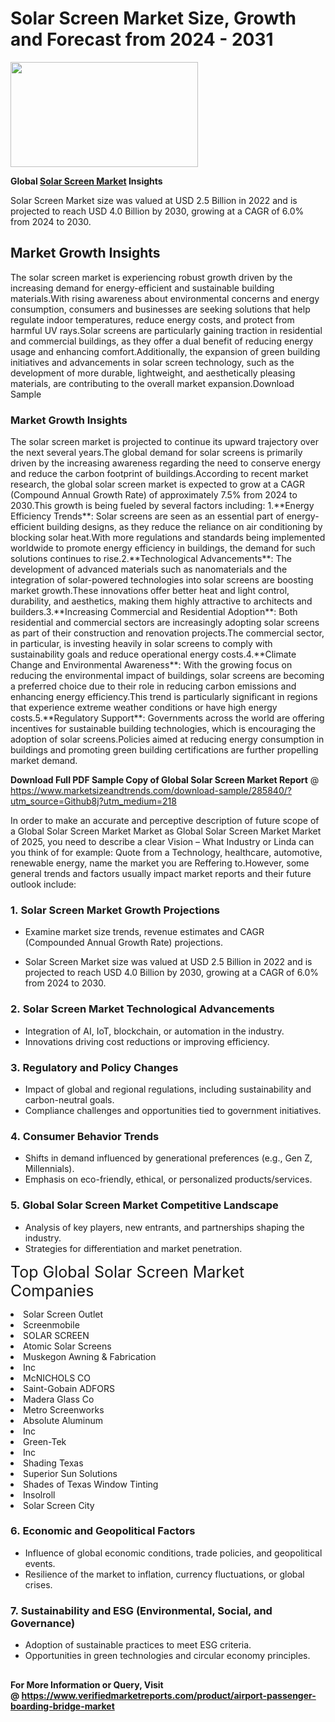 <H1>Solar Screen Market Size, Growth and Forecast from 2024 - 2031</H1><img class="aligncenter size-medium wp-image-584254" src="https://thirdeyenews.in/wp-content/uploads/2024/09/Global-Market-Research-300x168.jpeg" alt="" width="300" height="168" /><p><strong>Global&nbsp;<a href="https://www.marketsizeandtrends.com/download-sample/285840/?utm_source=Github8j?utm_medium=218">Solar Screen Market</a> Insights</strong></p><p>Solar Screen Market size was valued at USD 2.5 Billion in 2022 and is projected to reach USD 4.0 Billion by 2030, growing at a CAGR of 6.0% from 2024 to 2030.</p><p><h2>Market Growth Insights</h2> The solar screen market is experiencing robust growth driven by the increasing demand for energy-efficient and sustainable building materials.With rising awareness about environmental concerns and energy consumption, consumers and businesses are seeking solutions that help regulate indoor temperatures, reduce energy costs, and protect from harmful UV rays.Solar screens are particularly gaining traction in residential and commercial buildings, as they offer a dual benefit of reducing energy usage and enhancing comfort.Additionally, the expansion of green building initiatives and advancements in solar screen technology, such as the development of more durable, lightweight, and aesthetically pleasing materials, are contributing to the overall market expansion.Download Sample <h3>Market Growth Insights</h3> The solar screen market is projected to continue its upward trajectory over the next several years.The global demand for solar screens is primarily driven by the increasing awareness regarding the need to conserve energy and reduce the carbon footprint of buildings.According to recent market research, the global solar screen market is expected to grow at a CAGR (Compound Annual Growth Rate) of approximately 7.5% from 2024 to 2030.This growth is being fueled by several factors including: 1.**Energy Efficiency Trends**: Solar screens are seen as an essential part of energy-efficient building designs, as they reduce the reliance on air conditioning by blocking solar heat.With more regulations and standards being implemented worldwide to promote energy efficiency in buildings, the demand for such solutions continues to rise.2.**Technological Advancements**: The development of advanced materials such as nanomaterials and the integration of solar-powered technologies into solar screens are boosting market growth.These innovations offer better heat and light control, durability, and aesthetics, making them highly attractive to architects and builders.3.**Increasing Commercial and Residential Adoption**: Both residential and commercial sectors are increasingly adopting solar screens as part of their construction and renovation projects.The commercial sector, in particular, is investing heavily in solar screens to comply with sustainability goals and reduce operational energy costs.4.**Climate Change and Environmental Awareness**: With the growing focus on reducing the environmental impact of buildings, solar screens are becoming a preferred choice due to their role in reducing carbon emissions and enhancing energy efficiency.This trend is particularly significant in regions that experience extreme weather conditions or have high energy costs.5.**Regulatory Support**: Governments across the world are offering incentives for sustainable building technologies, which is encouraging the adoption of solar screens.Policies aimed at reducing energy consumption in buildings and promoting green building certifications are further propelling market demand.</p><p><span class=""><strong>Download Full PDF Sample Copy of Global Solar Screen Market Report</strong> @ <a href="https://www.marketsizeandtrends.com/download-sample/285840/?utm_source=Github8j?utm_medium=218" target="_blank">https://www.marketsizeandtrends.com/download-sample/285840/?utm_source=Github8j?utm_medium=218</a></span></p><p>In order to make an accurate and perceptive description of future scope of a Global&nbsp;Solar Screen Market Market as Global&nbsp;Solar Screen Market Market of 2025, you need to describe a clear Vision &ndash; What Industry or Linda can you think of for example: Quote from a Technology, healthcare, automotive, renewable energy, name the market you are Reffering to.However, some general trends and factors usually impact market reports and their future outlook include:</p><h3>1.&nbsp;<strong>Solar Screen Market Growth Projections</strong></h3><ul><li>Examine market size trends, revenue estimates and CAGR (Compounded Annual Growth Rate) projections.</li><li><p>Solar Screen Market size was valued at USD 2.5 Billion in 2022 and is projected to reach USD 4.0 Billion by 2030, growing at a CAGR of 6.0% from 2024 to 2030.</p></li></ul><h3>2.&nbsp;<strong>Solar Screen Market Technological Advancements</strong></h3><ul><li>Integration of AI, IoT, blockchain, or automation in the industry.</li><li>Innovations driving cost reductions or improving efficiency.</li></ul><h3>3.&nbsp;<strong>Regulatory and Policy Changes</strong></h3><ul><li>Impact of global and regional regulations, including sustainability and carbon-neutral goals.</li><li>Compliance challenges and opportunities tied to government initiatives.</li></ul><h3>4.&nbsp;<strong>Consumer Behavior Trends</strong></h3><ul><li>Shifts in demand influenced by generational preferences (e.g., Gen Z, Millennials).</li><li>Emphasis on eco-friendly, ethical, or personalized products/services.</li></ul><h3>5.&nbsp;<strong>Global Solar Screen Market Competitive Landscape</strong></h3><ul><li>Analysis of key players, new entrants, and partnerships shaping the industry.</li><li>Strategies for differentiation and market penetration.</li></ul><p data-pm-slice="1 1 []"><span style="color: inherit; font-family: inherit; font-size: 25px;">Top Global Solar Screen Market Companies</span></p><div class="" data-test-id=""><p><li>Solar Screen Outlet</li><li> Screenmobile</li><li> SOLAR SCREEN</li><li> Atomic Solar Screens</li><li> Muskegon Awning & Fabrication</li><li> Inc</li><li> McNICHOLS CO</li><li> Saint-Gobain ADFORS</li><li> Madera Glass Co</li><li> Metro Screenworks</li><li> Absolute Aluminum</li><li> Inc</li><li> Green-Tek</li><li> Inc</li><li> Shading Texas</li><li> Superior Sun Solutions</li><li> Shades of Texas Window Tinting</li><li> Insolroll</li><li> Solar Screen City</li></p></div><h3>6.&nbsp;<strong>Economic and Geopolitical Factors</strong></h3><ul><li>Influence of global economic conditions, trade policies, and geopolitical events.</li><li>Resilience of the market to inflation, currency fluctuations, or global crises.</li></ul><h3>7.&nbsp;<strong>Sustainability and ESG (Environmental, Social, and Governance)</strong></h3><ul><li>Adoption of sustainable practices to meet ESG criteria.</li><li>Opportunities in green technologies and circular economy principles.</li></ul><h2><strong style="font-size: 14px;">For More Information or Query, Visit @&nbsp;</strong><a style="background-color: #ffffff; font-size: 14px;" href="https://www.marketsizeandtrends.com/report/solar-screen-market/" target="_blank">https://www.verifiedmarketreports.com/product/airport-passenger-boarding-bridge-market</a></h2>